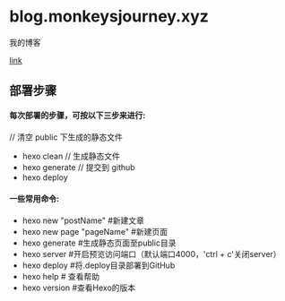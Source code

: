 # blog.monkeysjourney.xyz
我的博客

[link](https://blog.monkeysjourney.xyz/)

## 部署步骤

#### 每次部署的步骤，可按以下三步来进行:
// 清空 public 下生成的静态文件
* hexo clean
// 生成静态文件
* hexo generate
// 提交到 github
* hexo deploy


#### 一些常用命令:
 - hexo new "postName" #新建文章
 - hexo new page "pageName" #新建页面
 - hexo generate #生成静态页面至public目录
 - hexo server #开启预览访问端口（默认端口4000，'ctrl + c'关闭server）
 - hexo deploy #将.deploy目录部署到GitHub
 - hexo help # 查看帮助
 - hexo version #查看Hexo的版本